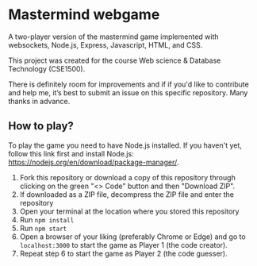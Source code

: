 # Mastermind webgame

A two-player version of the mastermind game implemented with websockets, Node.js, Express, Javascript, HTML, and CSS. 

This project was created for the course Web science & Database Technology (CSE1500). 

There is definitely room for improvements and if if you'd like to contribute and help me, it’s best to submit an issue on this specific repository. Many thanks in advance.

## How to play?

To play the game you need to have Node.js installed. If you haven't yet, follow this link first and install Node.js: https://nodejs.org/en/download/package-manager/. 

1. Fork this repository or download a copy of this repository through clicking on the green "<> Code" button and then "Download ZIP".
2. If downloaded as a ZIP file, decompress the ZIP file and enter the repository
3. Open your terminal at the location where you stored this repository
4. Run `npm install`
5. Run `npm start`
6. Open a browser of your liking (preferably Chrome or Edge) and go to `localhost:3000` to start the game as Player 1 (the code creator).
7. Repeat step 6 to start the game as Player 2 (the code guesser).
